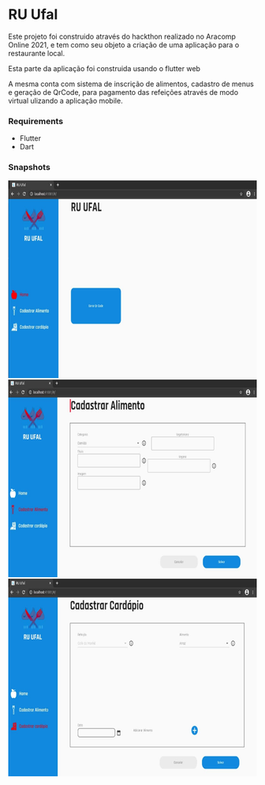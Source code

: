 # RU Ufal

Este projeto foi construido através do hackthon realizado no Aracomp Online 2021, 
e tem como seu objeto a criação de uma aplicação para o restaurante local.

Esta parte da aplicação foi construida usando o flutter web

A mesma conta com sistema de inscrição de alimentos, cadastro de menus e geração de QrCode,
para pagamento das refeições através de modo virtual ulizando a aplicação mobile.

### Requirements
- Flutter
- Dart

### Snapshots

<img src="https://github.com/Leonardo1952/Ru_ufal/blob/master/assets/readme/home.jpg" height="400px">
<img src="https://github.com/Leonardo1952/Ru_ufal/blob/master/assets/readme/food.jpg" height="400px">
<img src="https://github.com/Leonardo1952/Ru_ufal/blob/master/assets/readme/meal.jpg" height="400px">